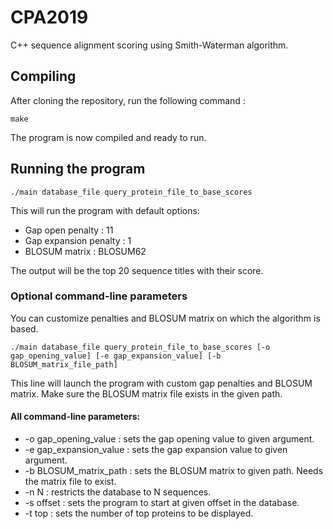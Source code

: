 # CPA2019

C++ sequence alignment scoring using Smith-Waterman algorithm.

## Compiling

After cloning the repository, run the following command :

```
make
```

The program is now compiled and ready to run.

## Running the program

```
./main database_file query_protein_file_to_base_scores
```

This will run the program with default options:
* Gap open penalty : 11
* Gap expansion penalty : 1
* BLOSUM matrix : BLOSUM62

The output will be the top 20 sequence titles with their score.

### Optional command-line parameters

You can customize penalties and BLOSUM matrix on which the algorithm is based.

```
./main database_file query_protein_file_to_base_scores [-o gap_opening_value] [-e gap_expansion_value] [-b BLOSUM_matrix_file_path]
```

This line will launch the program with custom gap penalties and BLOSUM matrix. Make sure the
BLOSUM matrix file exists in the given path.

#### All command-line parameters:

- -o gap_opening_value : sets the gap opening value to given argument.
- -e gap_expansion_value : sets the gap expansion value to given argument.
- -b BLOSUM_matrix_path : sets the BLOSUM matrix to given path. Needs the matrix file to exist.
- -n N : restricts the database to N sequences.
- -s offset : sets the program to start at given offset in the database.
- -t top : sets the number of top proteins to be displayed.